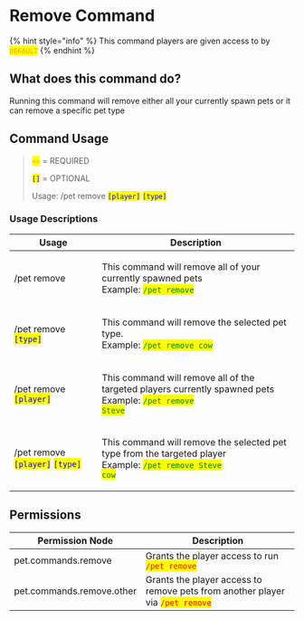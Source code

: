 # Remove Command

{% hint style="info" %}
This command players are given access to by <mark style="color:orange;">`DEFAULT`</mark>
{% endhint %}

## What does this command do?

Running this command will remove either all your currently spawn pets or it can remove a specific pet type

## Command Usage

> <mark style="color:orange;">`<>`</mark> = REQUIRED
>
> <mark style="color:blue;">`[]`</mark> = OPTIONAL
>
> Usage: /pet remove <mark style="color:blue;">`[player]`</mark> <mark style="color:blue;">`[type]`</mark>

### Usage Descriptions

| Usage                                                                                             | Description                                                                                                                                                                                                  |
| ------------------------------------------------------------------------------------------------- | ------------------------------------------------------------------------------------------------------------------------------------------------------------------------------------------------------------ |
| /pet remove                                                                                       | <p>This command will remove all of your currently spawned pets<br><mark style="color:red;"><code></code></mark>Example: <mark style="color:green;"><code>/pet remove</code></mark></p>                       |
| /pet remove <mark style="color:blue;">`[type]`</mark>                                             | <p>This command will remove the selected pet type.<br>Example: <mark style="color:green;"><code>/pet remove cow</code></mark></p>                                                                            |
| /pet remove <mark style="color:blue;">`[player]`</mark>                                           | <p>This command will remove all of the targeted players currently spawned pets<br><mark style="color:red;"><code></code></mark>Example: <mark style="color:green;"><code>/pet remove Steve</code></mark></p> |
| /pet remove <mark style="color:blue;">`[player]`</mark> <mark style="color:blue;">`[type]`</mark> | <p>This command will remove the selected pet type from the targeted player<br>Example: <mark style="color:green;"><code>/pet remove Steve cow</code></mark></p>                                              |

## Permissions

| Permission Node           | Description                                                                                                   |
| ------------------------- | ------------------------------------------------------------------------------------------------------------- |
| pet.commands.remove       | Grants the player access to run <mark style="color:red;">`/pet remove`</mark>                                 |
| pet.commands.remove.other | Grants the player access to remove pets from another player via <mark style="color:red;">`/pet remove`</mark> |
